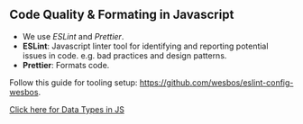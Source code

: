 ## Code Quality & Formating in Javascript

- We use *ESLint* and *Prettier*.
- **ESLint**: Javascript linter tool for identifying and reporting potential issues  in code. 
e.g. bad practices and design patterns.
- **Prettier**: Formats code.

Follow this guide for tooling setup: https://github.com/wesbos/eslint-config-wesbos.

[Click here for Data Types in JS](04-DataType.md)
